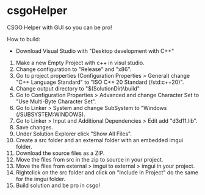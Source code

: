 # csgoHelper
CSGO Helper with GUI so you can be pro!

How to build: 

- Download Visual Studio with "Desktop development with C++"

1. Make a new Empty Project with c++ in visul studio.
2. Change configuration to "Release" and "x86".
3. Go to project properties (Configuration Properties > General) change "C++ Language Standard" to "ISO C++ 20 Standard (/std:c++20)".
4. Change output directory to "$(SolutionDir)\build\"
5. Go to Configuration Properties > Advanced and change Character Set to "Use Multi-Byte Character Set".
6. Go to Linker > System and change SubSystem to "Windows (/SUBSYSTEM:WINDOWS).
7. Go to Linker > Input and Additional Dependencies > Edit add "d3d11.lib".
8. Save changes.
9. Under Solution Explorer click "Show All Files".
10. Create a src folder and an external folder with an embedded imgui folder.
11. Download the source files as a ZIP.
12. Move the files from src in the zip to source in your project.
13. Move the files from external > imgui to external > imgui in your project.
14. Rightclick on the src folder and click on "Include In Project" do the same for the imgui folder.
15. Build solution and be pro in csgo!
